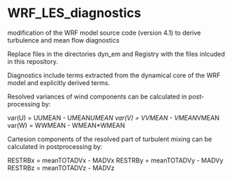 # WRF_LES_diagnostics
modification of the WRF model source code (version 4.1) to derive turbulence and mean flow diagnostics 

Replace files in the directories dyn_em and Registry with the files inlcuded in this repository. 

Diagnostics include terms extracted from the dynamical core of the WRF model and explicitly derived terms.

Resolved variances of wind components can be calculated in post-processing by:

var(U) = UUMEAN - UMEAN*UMEAN
var(V) = VVMEAN - VMEAN*VMEAN
var(W) = WWMEAN - WMEAN*WMEAN

Cartesion components of the resolved part of turbulent mixing can be calculated in postprocessing by:

RESTRBx = meanTOTADVx - MADVx
RESTRBy = meanTOTADVy - MADVy
RESTRBz = meanTOTADVz - MADVz
